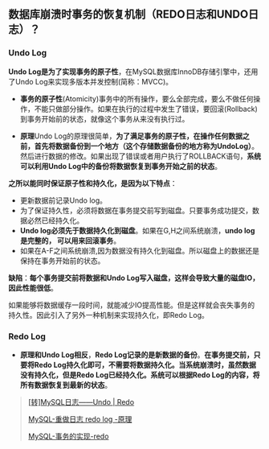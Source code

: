 ## 数据库崩溃时事务的恢复机制（REDO日志和UNDO日志）？

### Undo Log

**Undo Log是为了实现事务的原子性**，在MySQL数据库InnoDB存储引擎中，还用了Undo Log来实现多版本并发控制\(简称：MVCC\)。

* **事务的原子性**\(Atomicity\)事务中的所有操作，要么全部完成，要么不做任何操作，不能只做部分操作。如果在执行的过程中发生了错误，要回滚\(Rollback\)到事务开始前的状态，就像这个事务从来没有执行过。

* **原理**Undo Log的原理很简单，**为了满足事务的原子性，在操作任何数据之前，首先将数据备份到一个地方（这个存储数据备份的地方称为UndoLog）**。然后进行数据的修改。如果出现了错误或者用户执行了ROLLBACK语句，**系统可以利用Undo Log中的备份将数据恢复到事务开始之前的状态**。

**之所以能同时保证原子性和持久化，是因为以下特点**：

* 更新数据前记录Undo log。
* 为了保证持久性，必须将数据在事务提交前写到磁盘。只要事务成功提交，数据必然已经持久化。
* **Undo log必须先于数据持久化到磁盘**。如果在G,H之间系统崩溃，**undo log是完整的， 可以用来回滚事务**。
* 如果在A-F之间系统崩溃,因为数据没有持久化到磁盘。所以磁盘上的数据还是保持在事务开始前的状态。

**缺陷**：**每个事务提交前将数据和Undo Log写入磁盘，这样会导致大量的磁盘IO，因此性能很低**。

如果能够将数据缓存一段时间，就能减少IO提高性能。但是这样就会丧失事务的持久性。因此引入了另外一种机制来实现持久化，即Redo Log。

### Redo Log

* **原理和Undo Log相反**，**Redo Log记录的是新数据的备份**。**在事务提交前，只要将Redo Log持久化即可，不需要将数据持久化。当系统崩溃时，虽然数据没有持久化，但是Redo Log已经持久化。系统可以根据Redo Log的内容，将所有数据恢复到最新的状态**。



> [\[转\]MySQL日志——Undo \| Redo](http://www.cnblogs.com/Bozh/archive/2013/03/18/2966494.html)
>
> [MySQL-重做日志 redo log -原理](http://www.cnblogs.com/cuisi/p/6525077.html)
>
> [MySQL-事务的实现-redo](http://www.cnblogs.com/cuisi/p/6549757.html)



